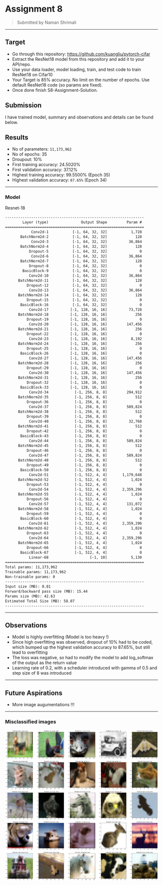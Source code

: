 # Assignment 8

> Submitted by Naman Shrimali
---

## Target
- Go through this repository: https://github.com/kuangliu/pytorch-cifar
- Extract the ResNet18 model from this repository and add it to your API/repo. 
- Use your data loader, model loading, train, and test code to train ResNet18 on Cifar10
- Your Target is 85% accuracy. No limit on the number of epochs. Use default ResNet18 code (so params are fixed). 
- Once done finish S8-Assignment-Solution.

## Submission
I have trained model, summary and observations and details can be found below.

## Results
- No of parameters: `11,173,962`
- No of epochs: 35
- Droupout: 10%
- First training accuracy: 24.5020%
- First validation accuracy: 37.12%
- Highest training accuracy: 99.5500% (Epoch 35)
- Highest validation accuracy: `87.65%` (Epoch 34) 
---
### Model
Resnet-18
```
----------------------------------------------------------------
        Layer (type)               Output Shape         Param #
================================================================
            Conv2d-1           [-1, 64, 32, 32]           1,728
       BatchNorm2d-2           [-1, 64, 32, 32]             128
            Conv2d-3           [-1, 64, 32, 32]          36,864
       BatchNorm2d-4           [-1, 64, 32, 32]             128
           Dropout-5           [-1, 64, 32, 32]               0
            Conv2d-6           [-1, 64, 32, 32]          36,864
       BatchNorm2d-7           [-1, 64, 32, 32]             128
           Dropout-8           [-1, 64, 32, 32]               0
        BasicBlock-9           [-1, 64, 32, 32]               0
           Conv2d-10           [-1, 64, 32, 32]          36,864
      BatchNorm2d-11           [-1, 64, 32, 32]             128
          Dropout-12           [-1, 64, 32, 32]               0
           Conv2d-13           [-1, 64, 32, 32]          36,864
      BatchNorm2d-14           [-1, 64, 32, 32]             128
          Dropout-15           [-1, 64, 32, 32]               0
       BasicBlock-16           [-1, 64, 32, 32]               0
           Conv2d-17          [-1, 128, 16, 16]          73,728
      BatchNorm2d-18          [-1, 128, 16, 16]             256
          Dropout-19          [-1, 128, 16, 16]               0
           Conv2d-20          [-1, 128, 16, 16]         147,456
      BatchNorm2d-21          [-1, 128, 16, 16]             256
          Dropout-22          [-1, 128, 16, 16]               0
           Conv2d-23          [-1, 128, 16, 16]           8,192
      BatchNorm2d-24          [-1, 128, 16, 16]             256
          Dropout-25          [-1, 128, 16, 16]               0
       BasicBlock-26          [-1, 128, 16, 16]               0
           Conv2d-27          [-1, 128, 16, 16]         147,456
      BatchNorm2d-28          [-1, 128, 16, 16]             256
          Dropout-29          [-1, 128, 16, 16]               0
           Conv2d-30          [-1, 128, 16, 16]         147,456
      BatchNorm2d-31          [-1, 128, 16, 16]             256
          Dropout-32          [-1, 128, 16, 16]               0
       BasicBlock-33          [-1, 128, 16, 16]               0
           Conv2d-34            [-1, 256, 8, 8]         294,912
      BatchNorm2d-35            [-1, 256, 8, 8]             512
          Dropout-36            [-1, 256, 8, 8]               0
           Conv2d-37            [-1, 256, 8, 8]         589,824
      BatchNorm2d-38            [-1, 256, 8, 8]             512
          Dropout-39            [-1, 256, 8, 8]               0
           Conv2d-40            [-1, 256, 8, 8]          32,768
      BatchNorm2d-41            [-1, 256, 8, 8]             512
          Dropout-42            [-1, 256, 8, 8]               0
       BasicBlock-43            [-1, 256, 8, 8]               0
           Conv2d-44            [-1, 256, 8, 8]         589,824
      BatchNorm2d-45            [-1, 256, 8, 8]             512
          Dropout-46            [-1, 256, 8, 8]               0
           Conv2d-47            [-1, 256, 8, 8]         589,824
      BatchNorm2d-48            [-1, 256, 8, 8]             512
          Dropout-49            [-1, 256, 8, 8]               0
       BasicBlock-50            [-1, 256, 8, 8]               0
           Conv2d-51            [-1, 512, 4, 4]       1,179,648
      BatchNorm2d-52            [-1, 512, 4, 4]           1,024
          Dropout-53            [-1, 512, 4, 4]               0
           Conv2d-54            [-1, 512, 4, 4]       2,359,296
      BatchNorm2d-55            [-1, 512, 4, 4]           1,024
          Dropout-56            [-1, 512, 4, 4]               0
           Conv2d-57            [-1, 512, 4, 4]         131,072
      BatchNorm2d-58            [-1, 512, 4, 4]           1,024
          Dropout-59            [-1, 512, 4, 4]               0
       BasicBlock-60            [-1, 512, 4, 4]               0
           Conv2d-61            [-1, 512, 4, 4]       2,359,296
      BatchNorm2d-62            [-1, 512, 4, 4]           1,024
          Dropout-63            [-1, 512, 4, 4]               0
           Conv2d-64            [-1, 512, 4, 4]       2,359,296
      BatchNorm2d-65            [-1, 512, 4, 4]           1,024
          Dropout-66            [-1, 512, 4, 4]               0
       BasicBlock-67            [-1, 512, 4, 4]               0
           Linear-68                   [-1, 10]           5,130
================================================================
Total params: 11,173,962
Trainable params: 11,173,962
Non-trainable params: 0
----------------------------------------------------------------
Input size (MB): 0.01
Forward/backward pass size (MB): 15.44
Params size (MB): 42.63
Estimated Total Size (MB): 58.07
----------------------------------------------------------------
```
---
## Observations
* Model is highly overfitting (Model is too heavy !)
* Since high overfitting was observed, dropout of 10% had to be coded, which bumped up the highest validation accuracy to 87.65%, but still lead to overfitting
* The loss was negative, so had to modify the model to add log_softmax of the output as the return value
* Learning rate of 0.2, with a scheduler introduced with gamma of 0.5 and step size of 8 was introduced
---
## Future Aspirations
* More image augumentations !!!
---
### Misclassified images
![Misclassified images](https://github.com/namanshrimali/TSAI_EVA/blob/Assignment8-ResNet-with-CIFAR/images/misclassified.png)

